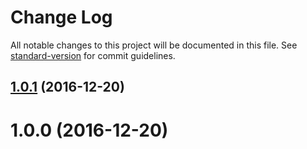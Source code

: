 # Change Log

All notable changes to this project will be documented in this file. See [standard-version](https://github.com/conventional-changelog/standard-version) for commit guidelines.

<a name="1.0.1"></a>
## [1.0.1](https://github.com/ajsb85/test/compare/v1.0.0...v1.0.1) (2016-12-20)



<a name="1.0.0"></a>
# 1.0.0 (2016-12-20)
